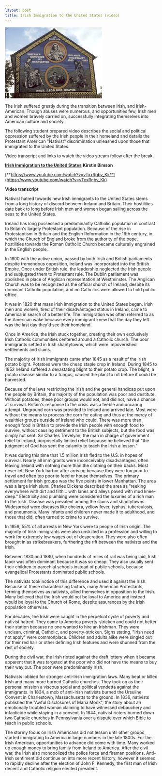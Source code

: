 ```yaml
---
layout: post
title: Irish Immigration to the United States (video)
---
```


![Irish Immigration video](/images/irelands_holocaust.png)

The Irish suffered greatly during the transition between Irish, and Irish-American. Though abuses were numerous, and opportunities few, Irish men and women bravely carried on, successfully integrating themselves into American culture and society.

The following student prepared video describes the social and political oppression suffered by the Irish people in their homeland and details the Protestant American "Nativist" discrimination unleashed upon those that immigrated to the United States.

Video transcript and links to watch the video stream follow after the break.

<!--more-->



[**Irish Immigration to the United States**](https://www.youtube.com/watch?v=vTxxRqbv_Kk)
**Kirstin Bimson**

[**https://www.youtube.com/watch?v=vTxxRqbv_Kk**](https://www.youtube.com/watch?v=vTxxRqbv_Kk)

**Video transcript**

Nativist hatred towards new Irish immigrants to the United States stems from a long history of discord between Ireland and Britain. Their hostilities date back to long before Irish men and women began sailing across the seas to the United States.

Ireland has long possessed a predominantly Catholic population in contrast to Britain's largely Protestant population. Because of the rise in Protestantism in Britain and the English Reformation in the 16th century, in which the Church of England broke from the authority of the pope, hostilities towards the Roman Catholic Church became culturally engrained in the English people.

In 1800 with the active union, passed by both Irish and British parliaments despite tremendous opposition, Ireland was incorporated into the British Empire. Once under British rule, the leadership neglected the Irish people and subjugated them to Protestant rule. The Dublin parliament was abolished in place of Anglican representation at Westminster. The Anglican Church was to be recognized as the official church of Ireland, despite its dominant Catholic population, and no Catholics were allowed to hold public office.

It was in 1820 that mass Irish immigration to the United States began. Irish men and women, tired of their disadvantaged status in Ireland, came to America in search of a better life. The immigration was often referred to as the American wake because every immigrant knew that the day they left was the last day they'd see their homeland.

Once in America, the Irish stuck together, creating their own exclusively Irish Catholic communities centered around a Catholic church. The poor immigrants settled in Irish shantytowns, which were impoverished settlements and slums.

The majority of Irish immigrants came after 1845 as a result of the Irish potato blight. Potatoes were the cheap staple crop in Ireland. During 1845 to 1852 Ireland suffered a devastating blight to their potato crop. The blight, a potato disease similar to a fungus, caused the plant to rot before it could be harvested.

Because of the laws restricting the Irish and the general handicap put upon the people by Britain, the majority of the population was poor and destitute. Without potatoes, these poor groups would not, and did not, have a chance at survival. Britain's response to the crisis was a feeble and uncaring attempt. Unground corn was provided to Ireland and arrived late. Most were without the means to process the corn for eating and thus at the mercy of wealthier groups outside of Ireland who could. There was more than enough food in Britain to provide the Irish people with enough food to survive, without causing detriment to the British subjects, but the food was simply not sent. Sir Charles Trevelyan, the man in charge of government relief to Ireland, purposefully limited relief because he believed that "the judgment of God has sent the calamity to teach the Irish a lesson."

It was during this time that 1.5 million Irish fled to the U.S. in hopes of survival. Nearly all immigrants were inconceivably disadvantaged, often leaving Ireland with nothing more than the clothing on their backs. Most never left New York harbor after arriving because they were too poor to travel and often too poor to feed or house themselves. The primary settlement for Irish groups was the five points in lower Manhattan. The area was a large Irish slum. Charles Dickens described the area as "reeking everywhere with dirt and filth... with lanes and alleys paved with mud knee-deep." Electricity and plumbing were considered the luxuries of a rich man to the Irish. Disease was prevalent among the slums and shantytowns. Widespread were diseases like cholera, yellow fever, typhus, tuberculosis, and pneumonia. Many infants and children never made it to adulthood, and those that did, often turned to crime to survive.

In 1859, 55% of all arrests in New York were to people of Irish origin. The majority of Irish immigrants were also unskilled in a profession and willing to work for extremely low wages out of desperation. They were also often brought in as strikebreakers, furthering the rift between the nativists and the Irish.

Between 1830 and 1880, when hundreds of miles of rail was being laid, Irish labor was often dominant because it was so cheap. They also usually sent their children to parochial schools instead of public schools, because evangelical Protestants dominated public schools.

The nativists took notice of this difference and used it against the Irish. Because of these characterizing factors, many American Protestants, terming themselves as nativists, allied themselves in opposition to the Irish. Many believed that the Irish would not be loyal to America and instead would be loyal to the Church of Rome, despite assurances by the Irish population otherwise.

For decades, the Irish were caught in the perpetual cycle of poverty and nativist hatred. They came to America poverty-stricken and could not better their station because no one wanted to hire an Irishman. They were unclean, criminal, Catholic, and poverty-stricken. Signs stating, "Irish need not apply" were commonplace. Children and adults alike were singled out for their red hair or other defining Irish features and were shunned from the rest of society.

During the civil war, the Irish rioted against the draft lottery when it became apparent that it was targeted at the poor who did not have the means to buy their way out. The poor were predominantly Irish.

Nativists lobbied for stronger anti-Irish immigration laws. Many beat or killed Irish and many more burned Catholic churches. They took on as their personal mission a viscous social and political vendetta against the immigrants. In 1834, a mob of anti-Irish nativists burned the Ursuline Convent in Charlestown, Massachusetts to the ground. In 1836, nativists published the "Awful Disclosures of Maria Monk", the story about an emotionally troubled woman claiming to have witnessed debauchery and infanticide while staying in a convent. In 1844, nativist rioters burned down two Catholic churches in Pennsylvania over a dispute over which Bible to teach in public schools.

The stormy focus on Irish Americans did not lesson until other groups started immigrating to America in large numbers in the late 1800s. For the Irish American, opportunities to advance did come with time. Many worked up enough money to bring family from Ireland to America. After the civil war, the Irish also monopolized the police force and fireman positions. Anti-Irish sentiment did continue on into more recent history, however it seemed to rapidly decline after the election of John F. Kennedy, the first man of Irish decent and Catholic religion elected president.

